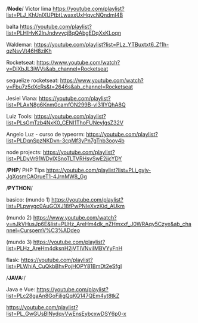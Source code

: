 
/**Node**/
Victor lima
https://youtube.com/playlist?list=PLJ_KhUnlXUPtbtLwaxxUxHqvcNQndmI4B


balta
https://youtube.com/playlist?list=PLHlHvK2lnJndvvycjBqQAbgEDqXxKLoqn

Waldemar:
https://youtube.com/playlist?list=PLz_YTBuxtxt6_Zf1h-qzNsvVt46H8ziKh

Rocketseat:
https://www.youtube.com/watch?v=DiXbJL3iWVs&ab_channel=Rocketseat

sequelize rocketseat:
https://www.youtube.com/watch?v=Fbu7z5dXcRs&t=2646s&ab_channel=Rocketseat

Jesiel Viana:
https://youtube.com/playlist?list=PLAxN8g6Knm0camfON299B-vl31IYQhA8Q

Luiz Tools:
https://youtube.com/playlist?list=PLsGmTzb4NxK0_CENI1ThoFUNeyIgsZ32V

Angelo Luz - curso de typeorm:
https://youtube.com/playlist?list=PLDqnSpzNKDvn-3cpMf3yPn7gTnb3ooy4b

node projects:
https://youtube.com/playlist?list=PLDyVr91WDyIXSnoTLTVRHsvSwE2jjcYDY


/**PHP**/
PHP Tips
https://youtube.com/playlist?list=PLi_gvjv-JgXqsmCAOrueT1-4JrnMW8_Gg

/**PYTHON**/

basico:
(mundo 1)
https://youtube.com/playlist?list=PLpwygc0AuGOXJ18fPwPNIeXvzKid_AUkm

(mundo 2)
https://www.youtube.com/watch?v=nJkVHusJp6E&list=PLHz_AreHm4dk_nZHmxxf_J0WRAqy5Czye&ab_channel=CursoemV%C3%ADdeo

(mundo 3)
https://youtube.com/playlist?list=PLHz_AreHm4dksnH2jVTIVNviIMBVYyFnH

flask:
https://youtube.com/playlist?list=PLWhiA_CuQkbBhvPojHOPY81BmDt2eSfgI


/**JAVA:**/

Java e Vue:
https://youtube.com/playlist?list=PLc28gaAn8GoFjligQqKQ147QEm4yt8tkZ

https://youtube.com/playlist?list=PL_GwGUsBlNydqvVwEnsEybcxwDSY6p0-x